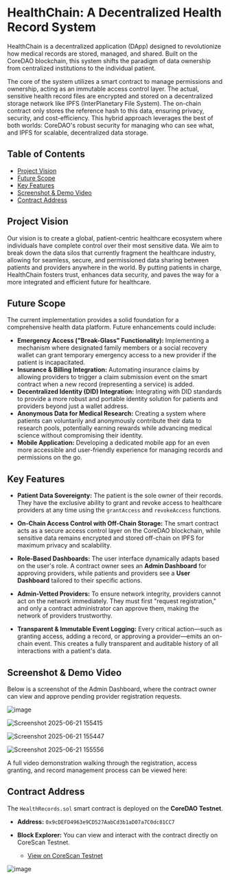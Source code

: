 # HealthChain: A Decentralized Health Record System

HealthChain is a decentralized application (DApp) designed to revolutionize how medical records are stored, managed, and shared. Built on the CoreDAO blockchain, this system shifts the paradigm of data ownership from centralized institutions to the individual patient.

The core of the system utilizes a smart contract to manage permissions and ownership, acting as an immutable access control layer. The actual, sensitive health record files are encrypted and stored on a decentralized storage network like IPFS (InterPlanetary File System). The on-chain contract only stores the reference hash to this data, ensuring privacy, security, and cost-efficiency. This hybrid approach leverages the best of both worlds: CoreDAO's robust security for managing who can see what, and IPFS for scalable, decentralized data storage.

## Table of Contents
* [Project Vision](#project-vision)
* [Future Scope](#future-scope)
* [Key Features](#key-features)
* [Screenshot & Demo Video](#screenshot--demo-video)
* [Contract Address](#contract-address)

## Project Vision

Our vision is to create a global, patient-centric healthcare ecosystem where individuals have complete control over their most sensitive data. We aim to break down the data silos that currently fragment the healthcare industry, allowing for seamless, secure, and permissioned data sharing between patients and providers anywhere in the world. By putting patients in charge, HealthChain fosters trust, enhances data security, and paves the way for a more integrated and efficient future for healthcare.

## Future Scope

The current implementation provides a solid foundation for a comprehensive health data platform. Future enhancements could include:

*   **Emergency Access ("Break-Glass" Functionality):** Implementing a mechanism where designated family members or a social recovery wallet can grant temporary emergency access to a new provider if the patient is incapacitated.
*   **Insurance & Billing Integration:** Automating insurance claims by allowing providers to trigger a claim submission event on the smart contract when a new record (representing a service) is added.
*   **Decentralized Identity (DID) Integration:** Integrating with DID standards to provide a more robust and portable identity solution for patients and providers beyond just a wallet address.
*   **Anonymous Data for Medical Research:** Creating a system where patients can voluntarily and anonymously contribute their data to research pools, potentially earning rewards while advancing medical science without compromising their identity.
*   **Mobile Application:** Developing a dedicated mobile app for an even more accessible and user-friendly experience for managing records and permissions on the go.

## Key Features

*   **Patient Data Sovereignty:** The patient is the sole owner of their records. They have the exclusive ability to grant and revoke access to healthcare providers at any time using the `grantAccess` and `revokeAccess` functions.

*   **On-Chain Access Control with Off-Chain Storage:** The smart contract acts as a secure access control layer on the CoreDAO blockchain, while sensitive data remains encrypted and stored off-chain on IPFS for maximum privacy and scalability.

*   **Role-Based Dashboards:** The user interface dynamically adapts based on the user's role. A contract owner sees an **Admin Dashboard** for approving providers, while patients and providers see a **User Dashboard** tailored to their specific actions.

*   **Admin-Vetted Providers:** To ensure network integrity, providers cannot act on the network immediately. They must first "request registration," and only a contract administrator can approve them, making the network of providers trustworthy.

*   **Transparent & Immutable Event Logging:** Every critical action—such as granting access, adding a record, or approving a provider—emits an on-chain event. This creates a fully transparent and auditable history of all interactions with a patient's data.

## Screenshot & Demo Video

Below is a screenshot of the Admin Dashboard, where the contract owner can view and approve pending provider registration requests.

![image](https://github.com/user-attachments/assets/a33aab47-7753-4374-b6a6-b76604681ada)

![Screenshot 2025-06-21 155415](https://github.com/user-attachments/assets/a8db7d58-a6b9-4f53-8f0e-465fb980e592)

![Screenshot 2025-06-21 155447](https://github.com/user-attachments/assets/8aa6e10e-e310-4ffb-a771-65cc9aceb828)

![Screenshot 2025-06-21 155556](https://github.com/user-attachments/assets/dec60c56-43d3-4e33-9989-21231ee060ed)

A full video demonstration walking through the registration, access granting, and record management process can be viewed here:



## Contract Address

The `HealthRecords.sol` smart contract is deployed on the **CoreDAO Testnet**.

*   **Address:** `0x9cDEFD4963e9CD527AabCd3b1aD07a7C0dc81CC7`

*   **Block Explorer:** You can view and interact with the contract directly on CoreScan Testnet.
    *   [View on CoreScan Testnet](https://scan.test.btcs.network/address/0x9cDEFD4963e9CD527AabCd3b1aD07a7C0dc81CC7)

![image](https://github.com/user-attachments/assets/4dd9c263-5971-4b7a-8987-5bf90fafb1c1)
